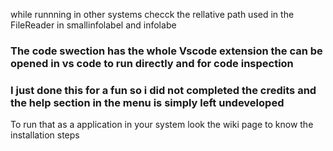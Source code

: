while runnning in other systems checck the rellative path used in the FileReader in smallinfolabel and infolabe
 
### The code swection has the whole Vscode extension the can be opened in vs code to run directly  and for code inspection
### I just done this for a fun so i did not completed the credits and the help section in the menu is simply left undeveloped

To run that as a application in your system look the wiki page to know the installation steps
